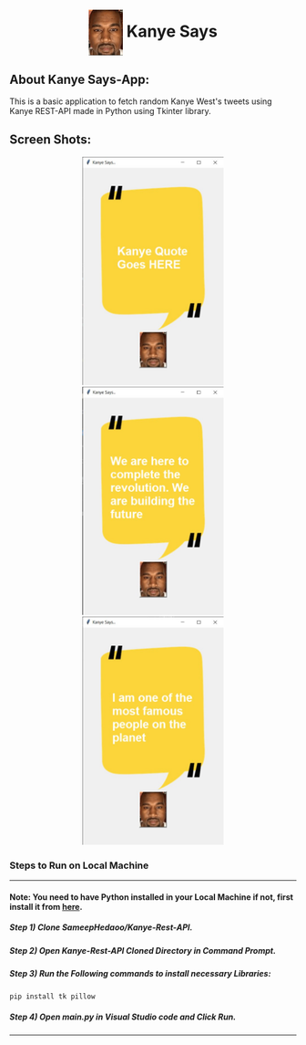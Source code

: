 <div align="center">
  <h1 align="center"><img align="center" src="kanye3.png" alt="Error 404" height="80"> Kanye Says</h1>
</div>

## About Kanye Says-App:
This is a basic application to fetch random Kanye West's tweets using Kanye REST-API made in Python using Tkinter library.

## Screen Shots:
<div align="center">
  <img src="./images/S1.jpg" height="400"  alt="S1">
</div>
<div align="center">
  <img src="./images/S2.jpg" height="400"  alt="S2">
</div>
<div align="center">
  <img src="./images/S3.jpg" height="400"  alt="S3">
</div>

### Steps to Run on Local Machine

***

#### Note: You need to have Python installed in your Local Machine if not, first install it from <a href="https://www.python.org/downloads/windows/">here</a>.
##### Step 1) Clone SameepHedaoo/Kanye-Rest-API.
##### Step 2) Open Kanye-Rest-API Cloned Directory in Command Prompt.
##### Step 3) Run the Following commands to install necessary Libraries:
```
pip install tk pillow
```
##### Step 4) Open main.py in Visual Studio code and Click Run.

***